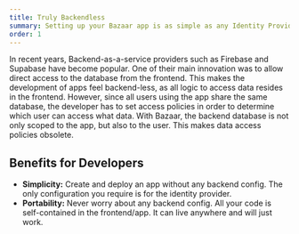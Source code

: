 ```yaml
---
title: Truly Backendless
summary: Setting up your Bazaar app is as simple as any Identity Provider. Traditional backendless solutions like Firebase and Supabase, require you to configure the backend's data access policy. In contrast, Bazaar's novel way of scoping data to a user makes any configuration obsolete.
order: 1
---
```


In recent years, Backend-as-a-service providers such as Firebase and Supabase have become popular. One of their main innovation was to allow direct access to the database from the frontend. This makes the development of apps feel backend-less, as all logic to access data resides in the frontend. However, since all users using the app share the same database, the developer has to set access policies in order to determine which user can access what data. With Bazaar, the backend database is not only scoped to the app, but also to the user. This makes data access policies obsolete.

## Benefits for Developers

- **Simplicity:** Create and deploy an app without any backend config. The only configuration you require is for the identity provider.
- **Portability:** Never worry about any backend config. All your code is self-contained in the frontend/app. It can live anywhere and will just work.
